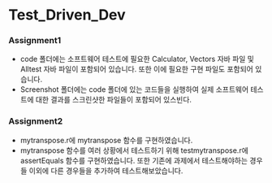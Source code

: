 # Test_Driven_Dev

### Assignment1
- code 폴더에는 소프트웨어 테스트에 필요한 Calculator, Vectors 자바 파일 및 Alltest 자바 파일이 포함되어 있습니다. 또한 이에 필요한 구현 파일도 포함되어 있습니다.
- Screenshot 폴더에는 code 폴더에 있는 코드들을 실행하여 실제 소프트웨어 테스트에 대한 결과를 스크린샷한 파일들이 포함되어 있스빈다.


### Assignment2
- mytranspose.r에 mytranspose 함수를 구현하였습니다.
- mytranspose 함수를 여러 상황에서 테스트하기 위해 testmytranspose.r에 assertEquals 함수를 구현하였습니다. 또한 기존에 과제에서 테스트해야하는 경우들 이외에 다른 경우들을 추가하여 테스트해보았습니다.
